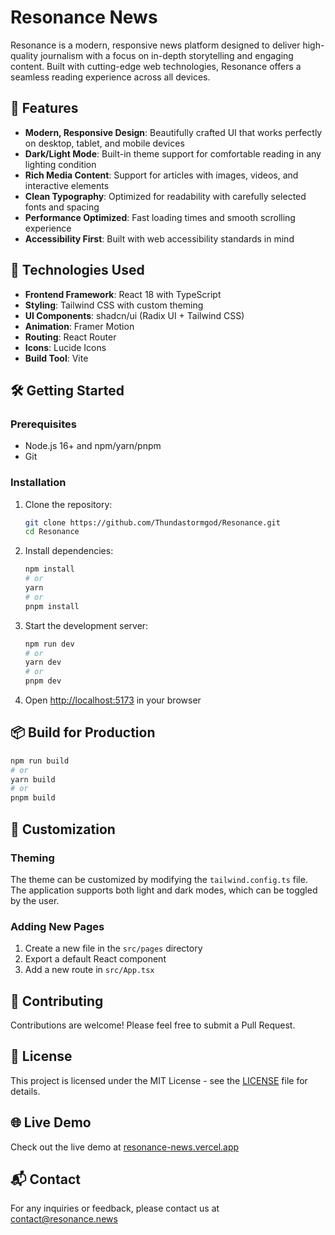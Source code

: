 # Resonance News

Resonance is a modern, responsive news platform designed to deliver high-quality journalism with a focus on in-depth storytelling and engaging content. Built with cutting-edge web technologies, Resonance offers a seamless reading experience across all devices.

## 🌟 Features

- **Modern, Responsive Design**: Beautifully crafted UI that works perfectly on desktop, tablet, and mobile devices
- **Dark/Light Mode**: Built-in theme support for comfortable reading in any lighting condition
- **Rich Media Content**: Support for articles with images, videos, and interactive elements
- **Clean Typography**: Optimized for readability with carefully selected fonts and spacing
- **Performance Optimized**: Fast loading times and smooth scrolling experience
- **Accessibility First**: Built with web accessibility standards in mind

## 🚀 Technologies Used

- **Frontend Framework**: React 18 with TypeScript
- **Styling**: Tailwind CSS with custom theming
- **UI Components**: shadcn/ui (Radix UI + Tailwind CSS)
- **Animation**: Framer Motion
- **Routing**: React Router
- **Icons**: Lucide Icons
- **Build Tool**: Vite

## 🛠️ Getting Started

### Prerequisites

- Node.js 16+ and npm/yarn/pnpm
- Git

### Installation

1. Clone the repository:
   ```bash
   git clone https://github.com/Thundastormgod/Resonance.git
   cd Resonance
   ```

2. Install dependencies:
   ```bash
   npm install
   # or
   yarn
   # or
   pnpm install
   ```

3. Start the development server:
   ```bash
   npm run dev
   # or
   yarn dev
   # or
   pnpm dev
   ```

4. Open [http://localhost:5173](http://localhost:5173) in your browser

## 📦 Build for Production

```bash
npm run build
# or
yarn build
# or
pnpm build
```

## 🎨 Customization

### Theming

The theme can be customized by modifying the `tailwind.config.ts` file. The application supports both light and dark modes, which can be toggled by the user.

### Adding New Pages

1. Create a new file in the `src/pages` directory
2. Export a default React component
3. Add a new route in `src/App.tsx`

## 🤝 Contributing

Contributions are welcome! Please feel free to submit a Pull Request.

## 📄 License

This project is licensed under the MIT License - see the [LICENSE](LICENSE) file for details.

## 🌐 Live Demo

Check out the live demo at [resonance-news.vercel.app](https://resonance-news.vercel.app)

## 📬 Contact

For any inquiries or feedback, please contact us at [contact@resonance.news](mailto:contact@resonance.news)
